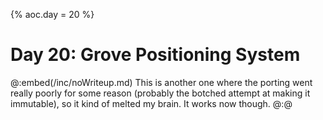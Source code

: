 {% aoc.day = 20 %}

# Day 20: Grove Positioning System

@:embed(/inc/noWriteup.md)
This is another one where the porting went really poorly for some reason (probably
the botched attempt at making it immutable), so it kind of melted my brain. It works now though.
@:@